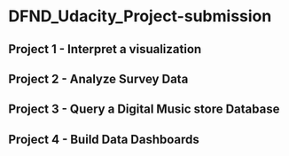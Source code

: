 # DFND_Udacity_Project-submission

## Project 1 - Interpret a visualization

## Project 2 - Analyze Survey Data 

## Project 3 - Query a Digital Music store Database

## Project 4 - Build Data Dashboards
